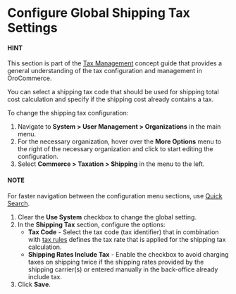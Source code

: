 <!-- System > Configuration > Commerce > Taxation > Shipping Tax -->

# Configure Global Shipping Tax Settings

#### HINT
This section is part of the [Tax Management](../../../../../../../concept-guides/administration/taxes/index.md#concept-guide-taxes) concept guide that provides a general understanding of the tax configuration and management in OroCommerce.

You can select a shipping tax code that should be used for shipping total cost calculation and specify if the shipping cost already contains a tax.

To change the shipping tax configuration:

1. Navigate to **System > User Management > Organizations** in the main menu.
2. For the necessary organization, hover over the <i class="fa fa-ellipsis-h fa-lg" aria-hidden="true"></i> **More Options** menu to the right of the necessary organization and click <i class="fas fa-cog" aria-hidden="true"></i> to start editing the configuration.
3. Select **Commerce > Taxation > Shipping** in the menu to the left.

#### NOTE
For faster navigation between the configuration menu sections, use [Quick Search](../../../../../configuration/quick-search.md#user-guide-system-configuration-quick-search).

1. Clear the **Use System** checkbox to change the global setting.
2. In the **Shipping Tax** section, configure the options:
   * **Tax Code** - Select the tax code (tax identifier) that in combination with [tax rules](../../../../../../taxes/tax-rules/index.md#tax-rules) defines the tax rate that is applied for the shipping tax calculation.
   * **Shipping Rates Include Tax** - Enable the checkbox to avoid charging taxes on shipping twice if the shipping rates provided by the shipping carrier(s) or entered manually in the back-office already include tax.
3. Click **Save**.

<!-- fa-bars = fa-navicon -->
<!-- Ic Tiles is used as Set As Default in saved views, and as tiles in display layout options -->
<!-- IcPencil refers to Rename in Commerce and Inline Editing in CRM -->
<!-- Check mark in the square. -->
<!-- SortDesc is also used as drop-down arrow -->
